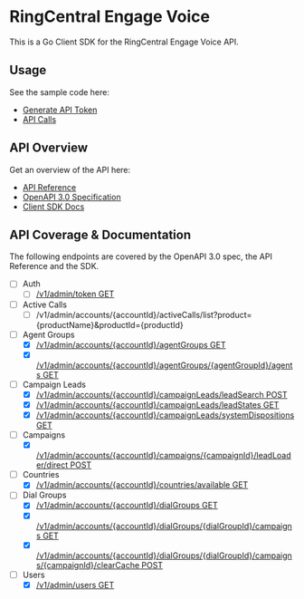 # RingCentral Engage Voice

This is a Go Client SDK for the RingCentral Engage Voice API.

## Usage

See the sample code here:

* [Generate API Token](v1examples/generate_api_token/main.go)
* [API Calls](https://github.com/grokify/go-ringcentral/blob/master/engagevoice/v1examples/get_simple/main.go)

## API Overview

Get an overview of the API here:

* [API Reference](https://grokify.github.io/go-ringcentral/engagevoice/)
* [OpenAPI 3.0 Specification](https://raw.githubusercontent.com/grokify/go-ringcentral/master/codegen/specs-engagevoice_v3.0.0.json)
* [Client SDK Docs](https://github.com/grokify/go-ringcentral/blob/master/engagevoice/v1/README.md)

## API Coverage & Documentation

The following endpoints are covered by the OpenAPI 3.0 spec, the API Reference and the SDK.

- [ ] Auth
  - [ ] [/v1/admin/token GET](v1/docs/AuthApi.md#gettokens)

- [ ] Active Calls
  - [ ] /v1/admin/accounts/{accountId}/activeCalls/list?product={productName}&productId={productId} 

- [ ] Agent Groups
  - [x] [/v1/admin/accounts/{accountId}/agentGroups GET](v1/docs/AgentsApi.md#getagentgroups)
  - [x] [/v1/admin/accounts/{accountId}/agentGroups/{agentGroupId}/agents GET](v1/docs/AgentsApi.md#getagents)

- [ ] Campaign Leads
  - [x] [/v1/admin/accounts/{accountId}/campaignLeads/leadSearch POST](v1/docs/CampaignLeadsApi.md#searchcampaignleads)
  - [x] [/v1/admin/accounts/{accountId}/campaignLeads/leadStates GET](v1/docs/CampaignLeadsApi.md#getcampaignleadstates)
  - [x] [/v1/admin/accounts/{accountId}/campaignLeads/systemDispositions GET](v1/docs/CampaignLeadsApi.md#getsystemdispositions)

- [ ] Campaigns
  - [x] [/v1/admin/accounts/{accountId}/campaigns/{campaignId}/leadLoader/direct POST](v1/docs/CampaignsApi.md#uploadleads)

- [ ] Countries
  - [x] [/v1/admin/accounts/{accountId}/countries/available GET](v1/docs/CountriesApi.md#getavailablecountries)

- [ ] Dial Groups
  - [x] [/v1/admin/accounts/{accountId}/dialGroups GET](v1/docs/DialGroupsApi.md#getdialgroups)
  - [x] [/v1/admin/accounts/{accountId}/dialGroups/{dialGroupId}/campaigns GET](v1/docs/DialGroupsApi.md#getdialgroupcampaigns)
  - [x] [/v1/admin/accounts/{accountId}/dialGroups/{dialGroupId}/campaigns/{campaignId}/clearCache POST](v1/docs/DialGroupsApi.md#clearcampaigncache)

- [ ] Users
  - [x] [/v1/admin/users GET](v1/docs/UsersApi.md#getusers)
